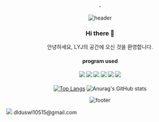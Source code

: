 <div align="center">-
  
![header](https://capsule-render.vercel.app/api?type=waving&color=gradient&height=150&section=header&text=LYJ%20MAIN&fontSize=40&animation=fadeIn)

  ### Hi there 👋
안녕하세요, LYJ의 공간에 오신 것을 환영합니다.






 #### program used
 #### <img src="https://img.shields.io/badge/figma-pink??style=for-the-badge&logo=figma&logoColor=white">  <img src="https://img.shields.io/badge/adobephotoshop-blue??style=for-the-badge&logo=adobephotoshop&logoColor=white">  <img src="https://img.shields.io/badge/adobeillustrator-orange??style=for-the-badge&logo=adobeillustrator&logoColor=white">  <img src="https://img.shields.io/badge/html5-coral??style=for-the-badge&logo=html5&logoColor=white">  <img src="https://img.shields.io/badge/css3-skyblue??style=for-the-badge&logo=css3&logoColor=blue">  <img src="https://img.shields.io/badge/javascript-yellow??style=for-the-badge&logo=javascript&logoColor=white">

[![Top Langs](https://github-readme-stats.vercel.app/api/top-langs/?username=LYJ-2023)](https://github.com/LYJ-2023/github-readme-stats)
![Anurag's GitHub stats](https://github-readme-stats.vercel.app/api?username=LYJ-2023)


![footer](https://capsule-render.vercel.app/api?type=waving&color=gradient&height=150&section=footer&text=&fontSize=40&animation=fadeIn)

</div>

<img src="https://img.shields.io/badge/Gmail-red??style=for-the-badge&logo=Gmail&logoColor=white">
dlduswl10515@gmail.com
<!--
**LYJ-2023/LYJ-2023** is a ✨ _special_ ✨ repository because its `README.md` (this file) appears on your GitHub profile.

Here are some ideas to get you started:

- 🔭 I’m currently working on ...
- 🌱 I’m currently learning ...
- 👯 I’m looking to collaborate on ...
- 🤔 I’m looking for help with ...
- 💬 Ask me about ...
- 📫 How to reach me: ...
- 😄 Pronouns: ...
- ⚡ Fun fact: ...
-->
